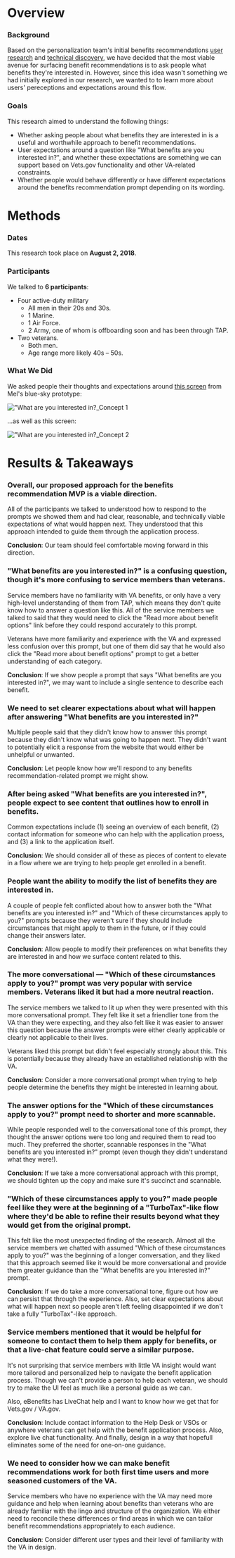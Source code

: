 # Overview

### Background

Based on the personalization team's initial benefits recommendations [user research](https://github.com/department-of-veterans-affairs/vets.gov-team/blob/master/Products/Identity/Personalization/Recommendations/Discovery/User%20Research/Research%20Summary.md) and [technical discovery](https://github.com/department-of-veterans-affairs/vets.gov-team/issues/9590), we have decided that the most viable avenue for surfacing benefit recommendations is to ask people what benefits they're interested in. However, since this idea wasn't something we had initially explored in our research, we wanted to to learn more about users' pereceptions and expectations around this flow.

### Goals

This research aimed to understand the following things:

* Whether asking people about what benefits they are interested in is a useful and worthwhile approach to benefit recommendations.
* User expectations around a question like "What benefits are you interested in?", and whether these expectations are something we can support based on Vets.gov functionality and other VA-related constraints.
* Whether people would behave differently or have different expectations around the benefits recommendation prompt depending on its wording.

# Methods

### Dates

This research took place on **August 2, 2018**.

### Participants

We talked to **6 participants**:

* Four active-duty military
  * All men in their 20s and 30s.
  * 1 Marine.
  * 1 Air Force.
  * 2 Army, one of whom is offboarding soon and has been through TAP.
* Two veterans.
  * Both men.
  * Age range more likely 40s – 50s.

### What We Did

We asked people their thoughts and expectations around [this screen](https://adhoc.invisionapp.com/share/P2GB6ZNYTWE#/screens/284508531) from Mel's blue-sky prototype:

!["What are you interested in?_Concept 1](https://github.com/department-of-veterans-affairs/vets.gov-team/blob/master/Products/Identity/Personalization/Recommendations/Discovery/Sketches/%22What%20are%20you%20interested%20in%3F_Concept%201.png)

...as well as this screen:

!["What are you interested in?_Concept 2](https://github.com/department-of-veterans-affairs/vets.gov-team/blob/master/Products/Identity/Personalization/Recommendations/Discovery/Sketches/%22What%20are%20you%20interested%20in%3F_Concept%202.png)

# Results & Takeaways

### Overall, our proposed approach for the benefits recommendation MVP is a viable direction.

All of the participants we talked to understood how to respond to the prompts we showed them and had clear, reasonable, and technically viable expectations of what would happen next. They understood that this approach intended to guide them through the application process.

**Conclusion**: Our team should feel comfortable moving forward in this direction.

### "What benefits are you interested in?" is a confusing question, though it's more confusing to service members than veterans.

Service members have no familiarity with VA benefits, or only have a very high-level understanding of them from TAP, which means they don't quite know how to answer a question like this. All of the service members we talked to said that they would need to click the "Read more about benefit options" link before they could respond accurately to this prompt. 

Veterans have more familiarity and experience with the VA and expressed less confusion over this prompt, but one of them did say that he would also click the "Read more about benefit options" prompt to get a better understanding of each category.

**Conclusion**: If we show people a prompt that says "What benefits are you interested in?", we may want to include a single sentence to describe each benefit.

### We need to set clearer expectations about what will happen after answering "What benefits are you interested in?"

Multiple people said that they didn't know how to answer this prompt because they didn't know what was going to happen next. They didn't want to potentially elicit a response from the website that would either be unhelpful or unwanted.

**Conclusion**: Let people know how we'll respond to any benefits recommendation-related prompt we might show.

### After being asked "What benefits are you interested in?", people expect to see content that outlines how to enroll in benefits.

Common expectations include (1) seeing an overview of each benefit, (2) contact information for someone who can help with the application proess, and (3) a link to the application itself.

**Conclusion**: We should consider all of these as pieces of content to elevate in a flow where we are trying to help people get enrolled in a benefit.

### People want the ability to modify the list of benefits they are interested in.

A couple of people felt conflicted about how to answer both the "What benefits are you interested in?" and "Which of these circumstances apply to you?" prompts because they weren't sure if they should include circumstances that might apply to them in the future, or if they could change their answers later.

**Conclusion**: Allow people to modify their preferences on what benefits they are interested in and how we surface content related to this.

### The more conversational — "Which of these circumstances apply to you?" prompt was very popular with service members. Veterans liked it but had a more neutral reaction.

The service members we talked to lit up when they were presented with this more conversational prompt. They felt like it set a friendlier tone from the VA than they were expecting, and they also felt like it was easier to answer this question because the answer prompts were either clearly applicable or clearly not applicable to their lives.

Veterans liked this prompt but didn't feel especially strongly about this. This is potentially because they already have an established relationship with the VA.

**Conclusion**: Consider a more conversational prompt when trying to help people determine the benefits they might be interested in learning about.

### The answer options for the "Which of these circumstances apply to you?" prompt need to shorter and more scannable.

While people responded well to the conversational tone of this prompt, they thought the answer options were too long and required them to read too much. They preferred the shorter, scannable responses in the "What benefits are you interested in?" prompt (even though they didn't understand what they were!).

**Conclusion**: If we take a more conversational approach with this prompt, we should tighten up the copy and make sure it's succinct and scannable.

### "Which of these circumstances apply to you?" made people feel like they were at the beginning of a "TurboTax"-like flow where they'd be able to refine their results beyond what they would get from the original prompt.

This felt like the most unexpected finding of the research. Almost all the service members we chatted with assumed "Which of these circumstances apply to you?" was the beginning of a longer conversation, and they liked that this approach seemed like it would be more conversational and provide them greater guidance than the "What benefits are you interested in?" prompt.

**Conclusion**: If we do take a more conversational tone, figure out how we can persist that through the experience. Also, set clear expectations about what will happen next so people aren't left feeling disappointed if we don't take a fully "TurboTax"-like approach.

### Service members mentioned that it would be helpful for someone to contact them to help them apply for benefits, or that a live-chat feature could serve a similar purpose.

It's not surprising that service members with little VA insight would want more tailored and personalized help to navigate the benefit application process. Though we can't provide a person to help each veteran, we should try to make the UI feel as much like a personal guide as we can.

Also, eBenefits has LiveChat help and I want to know how we get that for Vets.gov / VA.gov.

**Conclusion**: Include contact information to the Help Desk or VSOs or anywhere veterans can get help with the benefit application process. Also, explore live chat functionality. And finally, design in a way that hopefull eliminates some of the need for one-on-one guidance.

### We need to consider how we can make benefit recommendations work for both first time users and more seasoned customers of the VA.

Service members who have no experience with the VA may need more guidance and help when learning about benefits than veterans who are already familiar with the lingo and structure of the organization. We either need to reconcile these differences or find areas in which we can tailor benefit recommendations appropriately to each audience.

**Conclusion**: Consider different user types and their level of familiarity with the VA in design.
